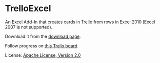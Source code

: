# TrelloExcel
An Excel Add-In that creates cards in [Trello](https://trello.com) from rows in Excel 2010 (Excel 2007 is not supported).

Download it from the [download page](https://github.com/dillenmeister/TrelloExcel/downloads).

Follow progress on [this Trello board](https://trello.com/board/trelloexcel/4f74e95f90253b853b2b547b).
	
License: [Apache License, Version 2.0](http://www.apache.org/licenses/LICENSE-2.0.html)	